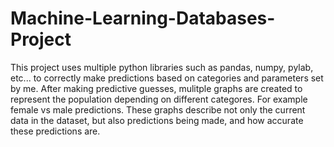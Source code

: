 # Machine-Learning-Databases-Project
This project uses multiple python libraries such as pandas, numpy, pylab, etc...
to correctly make predictions based on categories and parameters set by me. After making predictive guesses, mulitple graphs are created to represent the population depending on different categores. For example female vs male predictions. These graphs describe not only the current data in the dataset, but also predictions being made, and how accurate these predictions are.
